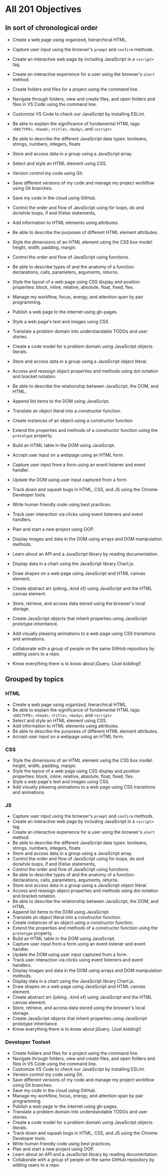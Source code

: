 # All 201 Objectives

## In sort of chronological order

- Create a web page using organized, hierarchical HTML.
- Capture user input using the browser's `prompt` and `confirm` methods.
- Create an interactive web page by including JavaScript in a `<script>` tag.
- Create an interactive experience for a user using the browser's `alert` method.
- Create folders and files for a project using the command line.
- Navigate through folders, view and create files, and open folders and files in VS Code using the command line.
- Customize VS Code to check our JavaScript by installing ESLint.
- Be able to explain the significance of fundamental HTML tags: `<DOCTYPE>`, `<head>`, `<title>`, `<body>`, and `<script>`
- Be able to describe the different JavaScript data types: booleans, strings, numbers, integers, floats
- Store and access data in a group using a JavaScript array.
- Select and style an HTML element using CSS.
- Version control my code using Git.
- Save different versions of my code and manage my project workflow using Git branches.
- Save my code in the cloud using GitHub.
- Control the order and flow of JavaScript using for loops, do and do/while loops, if and if/else statements,
- Add information to HTML elements using attributes.
- Be able to describe the purposes of different HTML element attributes.
- Style the dimensions of an HTML element using the CSS box model: height, width, padding, margin.
- Control the order and flow of JavaScript using functions.
- Be able to describe types of and the anatomy of a function: declarations, calls, parameters, arguments, returns.
- Style the layout of a web page using CSS display and position properties: block, inline, relative, absolute, float, fixed, flex.
- Manage my workflow, focus, energy, and attention span by pair programming.
- Publish a web page to the internet using gh-pages.
- Style a web page's text and images using CSS.

- Translate a problem domain into understandable TODOs and user stories.
- Create a code model for a problem domain using JavaScript objects literals.
- Store and access data in a group using a JavaScript object literal.
- Access and reassign object properties and methods using dot notation and bracket notation.
- Be able to describe the relationship between JavaScript, the DOM, and HTML.
- Append list items to the DOM using JavaScript.
- Translate an object literal into a constructor function.
- Create instances of an object using a constructor function.
- Extend the properties and methods of a constructor function using the `prototype` property.
- Build an HTML table in the DOM using JavaScript.
- Accept user input on a webpage using an HTML form.
- Capture user input from a form using an event listener and event handler.
- Update the DOM using user input captured from a form.
- Track down and squash bugs in HTML, CSS, and JS using the Chrome Developer tools.
- Write human friendly code using best practices.

- Track user interaction via clicks using event listeners and event handlers.
- Plan and start a new project using OOP.
- Display images and data in the DOM using arrays and DOM manipulation methods.
- Learn about an API and a JavaScript library by reading documentation.
- Display data in a chart using the JavaScript library Chart.js.
- Draw shapes on a web page using JavaScript and HTML canvas element.
- Create abstract art (joking...kind of) using JavaScript and the HTML canvas element.
- Store, retrieve, and access data stored using the browser's local storage.
- Create JavaScript objects that inherit properties using JavaScript prototype inheritance. 
- Add visually pleasing animations to a web page using CSS transitions and animations.
- Collaborate with a group of people on the same GitHub repository by adding users to a repo.
- Know everything there is to know about jQuery. (Just kidding!)

## Grouped by topics

### HTML
- Create a web page using organized, hierarchical HTML.
- Be able to explain the significance of fundamental HTML tags: `<DOCTYPE>`, `<head>`, `<title>`, `<body>`, and `<script>`
- Select and style an HTML element using CSS.
- Add information to HTML elements using attributes.
- Be able to describe the purposes of different HTML element attributes.
- Accept user input on a webpage using an HTML form.

### CSS
- Style the dimensions of an HTML element using the CSS box model: height, width, padding, margin.
- Style the layout of a web page using CSS display and position properties: block, inline, relative, absolute, float, fixed, flex.
- Style a web page's text and images using CSS.
- Add visually pleasing animations to a web page using CSS transitions and animations.

### JS
- Capture user input using the browser's `prompt` and `confirm` methods.
- Create an interactive web page by including JavaScript in a `<script>` tag.
- Create an interactive experience for a user using the browser's `alert` method.
- Be able to describe the different JavaScript data types: booleans, strings, numbers, integers, floats
- Store and access data in a group using a JavaScript array.
- Control the order and flow of JavaScript using for loops, do and do/while loops, if and if/else statements,
- Control the order and flow of JavaScript using functions.
- Be able to describe types of and the anatomy of a function: declarations, calls, parameters, arguments, returns.
- Store and access data in a group using a JavaScript object literal.
- Access and reassign object properties and methods using dot notation and bracket notation.
- Be able to describe the relationship between JavaScript, the DOM, and HTML.
- Append list items to the DOM using JavaScript.
- Translate an object literal into a constructor function.
- Create instances of an object using a constructor function.
- Extend the properties and methods of a constructor function using the `prototype` property.
- Build an HTML table in the DOM using JavaScript.
- Capture user input from a form using an event listener and event handler.
- Update the DOM using user input captured from a form.
- Track user interaction via clicks using event listeners and event handlers.
- Display images and data in the DOM using arrays and DOM manipulation methods.
- Display data in a chart using the JavaScript library Chart.js.
- Draw shapes on a web page using JavaScript and HTML canvas element.
- Create abstract art (joking...kind of) using JavaScript and the HTML canvas element.
- Store, retrieve, and access data stored using the browser's local storage.
- Create JavaScript objects that inherit properties using JavaScript prototype inheritance. 
- Know everything there is to know about jQuery. (Just kidding!)

### Developer Toolset
- Create folders and files for a project using the command line.
- Navigate through folders, view and create files, and open folders and files in VS Code using the command line.
- Customize VS Code to check our JavaScript by installing ESLint.
- Version control my code using Git.
- Save different versions of my code and manage my project workflow using Git branches.
- Save my code in the cloud using GitHub.
- Manage my workflow, focus, energy, and attention span by pair programming.
- Publish a web page to the internet using gh-pages.
- Translate a problem domain into understandable TODOs and user stories.
- Create a code model for a problem domain using JavaScript objects literals.
- Track down and squash bugs in HTML, CSS, and JS using the Chrome Developer tools.
- Write human friendly code using best practices.
- Plan and start a new project using OOP.
- Learn about an API and a JavaScript library by reading documentation.
- Collaborate with a group of people on the same GitHub repository by adding users to a repo.
